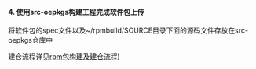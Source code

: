 #### 4. 使用src-oepkgs构建工程完成软件包上传

将软件包的spec文件以及~/rpmbuild/SOURCE目录下面的源码文件存放在src-oepkgs仓库中

建仓流程详见[rpm包构建及建仓流程](https://gitee.com/openeuler/oec-application/blob/master/doc/software-compatibility/rpm%E6%9E%84%E5%BB%BA%E4%BB%A5%E5%8F%8A%E5%BB%BA%E4%BB%93%E6%B5%81%E7%A8%8B.md))